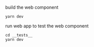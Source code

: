 build the web component

```
yarn dev
```

run web app to test the web component

```
cd __tests__
yarn dev
```